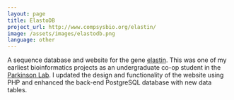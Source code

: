 ```yaml
---
layout: page
title: ElastoDB
project_url: http://www.compsysbio.org/elastin/
image: /assets/images/elastodb.png
language: other
---
```


A sequence database and
website for the gene [elastin](https://en.wikipedia.org/wiki/Elastin). This was
one of my earliest bioinformatics projects as an undergraduate co-op student in the
[Parkinson Lab](http://www.compsysbio.org/front/). I updated the design and
functionality of the website using PHP and enhanced the back-end PostgreSQL database with new data tables.
